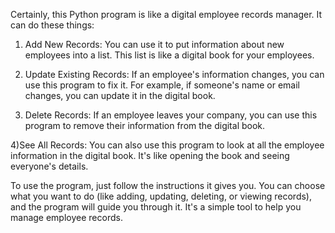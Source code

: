 Certainly, this Python program is like a digital employee records manager. It can do these things:

1) Add New Records: You can use it to put information about new employees into a list. This list is like a digital book for your employees.

2) Update Existing Records: If an employee's information changes, you can use this program to fix it. For example, if someone's name or email changes, you can update it in the digital book.

3) Delete Records: If an employee leaves your company, you can use this program to remove their information from the digital book.

4)See All Records: You can also use this program to look at all the employee information in the digital book. It's like opening the book and seeing everyone's details.

To use the program, just follow the instructions it gives you. You can choose what you want to do (like adding, updating, deleting, or viewing records), and the program will guide you through it. It's a simple tool to help you manage employee records.




